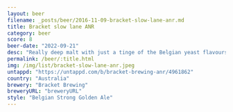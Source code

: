 ```yaml
---
layout: beer
filename: _posts/beer/2016-11-09-bracket-slow-lane-anr.md
title: Bracket slow lane ANR
category: beer
score: 8
beer-date: "2022-09-21"
desc: "Really deep malt with just a tinge of the Belgian yeast flavours. Gets smoother and tastier as it warms up. There’s not really any big flavors just a subtle drink that suits well to a cold day and a slow drink"
permalink: /beer/:title.html
img: /img/list/bracket-slow-lane-anr.jpeg
untappd: "https://untappd.com/b/bracket-brewing-anr/4961862"
country: "Australia"
brewery: "Bracket Brewing"
breweryURL: "breweryURL"
style: "Belgian Strong Golden Ale"
---
```

